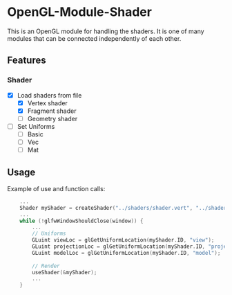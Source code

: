 # OpenGL-Module-Shader

This is an OpenGL module for handling the shaders.
It is one of many modules that can be connected independently of each other.

## Features

### Shader

- [x] Load shaders from file
    - [x] Vertex shader
    - [x] Fragment shader
    - [ ] Geometry shader
- [ ] Set Uniforms
  - [ ] Basic
  - [ ] Vec
  - [ ] Mat

## Usage

Example of use and function calls:

```c++
    ...
    Shader myShader = createShader("../shaders/shader.vert", "../shaders/shader.frag");
    ...
    while (!glfwWindowShouldClose(window)) {
        ...
        // Uniforms
        GLuint viewLoc = glGetUniformLocation(myShader.ID, "view");
        GLuint projectionLoc = glGetUniformLocation(myShader.ID, "projection");
        GLuint modelLoc = glGetUniformLocation(myShader.ID, "model");
        
        // Render
        useShader(&myShader);
        ...    
    }
    
```